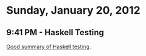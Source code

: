 # Sunday, January 20, 2012

## 9:41 PM - Haskell Testing

[Good summary of Haskell
testing](https://github.com/kazu-yamamoto/unit-test-example/blob/master/markdown/en/tutorial.md).
